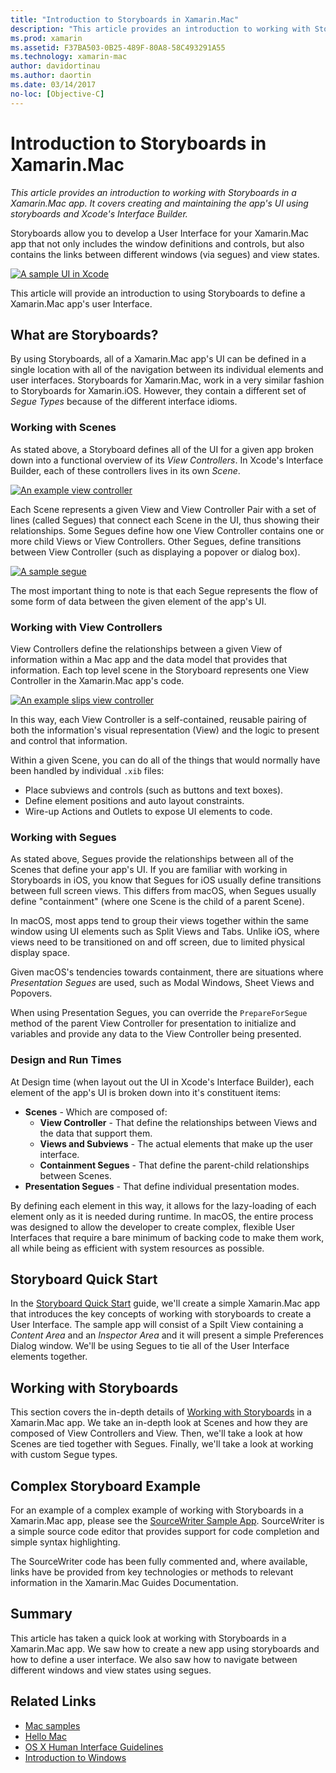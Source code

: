 ```yaml
---
title: "Introduction to Storyboards in Xamarin.Mac"
description: "This article provides an introduction to working with Storyboards in a Xamarin.Mac app. It covers creating and maintaining the app's UI using storyboards and Xcode's Interface Builder."
ms.prod: xamarin
ms.assetid: F37BA503-0B25-489F-80A8-58C493291A55
ms.technology: xamarin-mac
author: davidortinau
ms.author: daortin
ms.date: 03/14/2017
no-loc: [Objective-C]
---
```


# Introduction to Storyboards in Xamarin.Mac

_This article provides an introduction to working with Storyboards in a Xamarin.Mac app. It covers creating and maintaining the app's UI using storyboards and Xcode's Interface Builder._

Storyboards allow you to develop a User Interface for your Xamarin.Mac app that not only includes the window definitions and controls, but also contains the links between different windows (via segues) and view states.

[![A sample UI in Xcode](images/intro01.png)](images/intro01.png#lightbox)

This article will provide an introduction to using Storyboards to define a Xamarin.Mac app's user Interface.

<a name="What-are-Storyboards"></a>

## What are Storyboards?

By using Storyboards, all of a Xamarin.Mac app's UI can be defined in a single location with all of the navigation between its individual elements and user interfaces. Storyboards for Xamarin.Mac, work in a very similar fashion to Storyboards for Xamarin.iOS. However, they contain a different set of _Segue Types_ because of the different interface idioms.

<a name="Working-with-Scenes"></a>

### Working with Scenes

As stated above, a Storyboard defines all of the UI for a given app broken down into a functional overview of its _View Controllers_. In Xcode's Interface Builder, each of these controllers lives in its own _Scene_.

[![An example view controller](images/intro02.png)](images/intro02.png#lightbox)

Each Scene represents a given View and View Controller Pair with a set of lines (called Segues) that connect each Scene in the UI, thus showing their relationships. Some Segues define how one View Controller contains one or more child Views or View Controllers. Other Segues, define transitions between View Controller (such as displaying a popover or dialog box). 

[![A sample segue](images/intro03.png)](images/intro03.png#lightbox)

The most important thing to note is that each Segue represents the flow of some form of data between the given element of the app's UI.

<a name="Working-with-View-Controllers"></a>

### Working with View Controllers

View Controllers define the relationships between a given View of information within a Mac app and the data model that provides that information. Each top level scene in the Storyboard represents one View Controller in the Xamarin.Mac app's code.

[![An example slips view controller](images/intro04.png)](images/intro04.png#lightbox)

In this way, each View Controller is a self-contained, reusable pairing of both the information's visual representation (View) and the logic to present and control that information.

Within a given Scene, you can do all of the things that would normally have been handled by individual `.xib` files: 

- Place subviews and controls (such as buttons and text boxes).
- Define element positions and auto layout constraints.
- Wire-up Actions and Outlets to expose UI elements to code.

<a name="Working-with-Segues"></a>

### Working with Segues

As stated above, Segues provide the relationships between all of the Scenes that define your app's UI. If you are familiar with working in Storyboards in iOS, you know that Segues for iOS usually define transitions between full screen views. This differs from macOS, when Segues usually define "containment" (where one Scene is the child of a parent Scene).

In macOS, most apps tend to group their views together within the same window using UI elements such as Split Views and Tabs. Unlike iOS, where views need to be transitioned on and off screen, due to limited physical display space.

Given macOS's tendencies towards containment, there are situations where _Presentation Segues_ are used, such as Modal Windows, Sheet Views and Popovers.

When using Presentation Segues, you can override the `PrepareForSegue` method of the parent View Controller for presentation to initialize and variables and provide any data to the View Controller being presented.

<a name="Design-and-Run-Times"></a>

### Design and Run Times

At Design time (when layout out the UI in Xcode's Interface Builder), each element of the app's UI is broken down into it's constituent items:

- **Scenes** - Which are composed of:
  - **View Controller** - That define the relationships between Views and the data that support them.
  - **Views and Subviews** - The actual elements that make up the user interface.
  - **Containment Segues** - That define the parent-child relationships between Scenes.
- **Presentation Segues** - That define individual presentation modes. 

By defining each element in this way, it allows for the lazy-loading of each element only as it is needed during runtime. In macOS, the entire process was designed to allow the developer to create complex, flexible User Interfaces that require a bare minimum of backing code to make them work, all while being as efficient with system resources as possible.

<a name="Storyboard-Quick-Start"></a>

## Storyboard Quick Start

In the [Storyboard Quick Start](~/mac/platform/storyboards/quickstart.md) guide, we'll create a simple Xamarin.Mac app that introduces the key concepts of working with storyboards to create a User Interface. The sample app will consist of a Spilt View containing a _Content Area_ and an _Inspector Area_ and it will present a simple Preferences Dialog window. We'll be using Segues to tie all of the User Interface elements together.

<a name="Working-with-Storyboards"></a>

## Working with Storyboards

This section covers the in-depth details of [Working with Storyboards](~/mac/platform/storyboards/indepth.md) in a Xamarin.Mac app. We take an in-depth look at Scenes and how they are composed of View Controllers and View. Then, we'll take a look at how Scenes are tied together with Segues. Finally, we'll take a look at working with custom Segue types. 

<a name="Complex-Storyboard-Example"></a>

## Complex Storyboard Example

For an example of a complex example of working with Storyboards in a Xamarin.Mac app, please see the [SourceWriter Sample App](/samples/xamarin/mac-samples/sourcewriter). SourceWriter is a simple source code editor that provides support for code completion and simple syntax highlighting.

The SourceWriter code has been fully commented and, where available, links have be provided from key technologies or methods to relevant information in the Xamarin.Mac Guides Documentation.

<a name="Summary"></a>

## Summary

This article has taken a quick look at working with Storyboards in a Xamarin.Mac app. We saw how to create a new app using storyboards and how to define a user interface. We also saw how to navigate between different windows and view states using segues.

## Related Links

- [Mac samples](/samples/browse/?products=xamarin&term=Xamarin.Forms&terms=mac)
- [Hello Mac](/xamarin/mac/get-started/hello-mac)
- [OS X Human Interface Guidelines](https://developer.apple.com/design/human-interface-guidelines/macos/overview/themes/)
- [Introduction to Windows](https://developer.apple.com/library/mac/documentation/Cocoa/Conceptual/WinPanel/Introduction.html#//apple_ref/doc/uid/10000031-SW1)